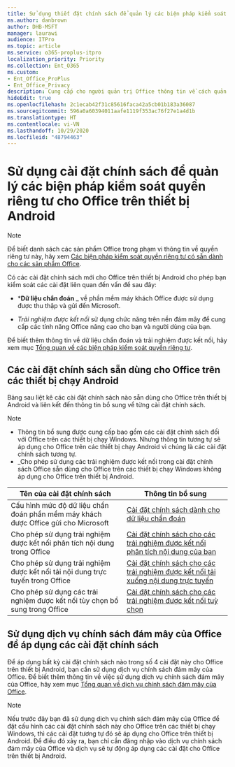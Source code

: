 ```yaml
---
title: Sử dụng thiết đặt chính sách để quản lý các biện pháp kiểm soát quyền riêng tư cho Office trên thiết bị Android
ms.author: danbrown
author: DHB-MSFT
manager: laurawi
audience: ITPro
ms.topic: article
ms.service: o365-proplus-itpro
localization_priority: Priority
ms.collection: Ent_O365
ms.custom:
- Ent_Office_ProPlus
- Ent_Office_Privacy
description: Cung cấp cho người quản trị Office thông tin về cách quản lý kiểm soát quyền riêng tư cho Office trên thiết bị Android.
hideEdit: true
ms.openlocfilehash: 2c1ecab42f31c85616faca42a5cb01b183a36087
ms.sourcegitcommit: 596a0a60394011aafe1119f353ac76f27e1a4d1b
ms.translationtype: HT
ms.contentlocale: vi-VN
ms.lasthandoff: 10/29/2020
ms.locfileid: "48794463"
---
```

# <a name="use-policy-settings-to-manage-privacy-controls-for-office-on-android-devices"></a>Sử dụng cài đặt chính sách để quản lý các biện pháp kiểm soát quyền riêng tư cho Office trên thiết bị Android

> [!NOTE]
> Để biết danh sách các sản phẩm Office trong phạm vi thông tin về quyền riêng tư này, hãy xem [Các biện pháp kiểm soát quyền riêng tư có sẵn dành cho các sản phẩm Office](products-versions-privacy-controls.md).

Có các cài đặt chính sách mới cho Office trên thiết bị Android cho phép bạn kiểm soát các cài đặt liên quan đến vấn đề sau đây:

- ***Dữ liệu chẩn đoán** _ về phần mềm máy khách Office được sử dụng được thu thập và gửi đến Microsoft.

- _*_Trải nghiệm được kết nối_*_ sử dụng chức năng trên nền đám mây để cung cấp các tính năng Office nâng cao cho bạn và người dùng của bạn.

Để biết thêm thông tin về dữ liệu chẩn đoán và trải nghiệm được kết nối, hãy xem mục [Tổng quan về các biện pháp kiểm soát quyền riêng tư](overview-privacy-controls.md).

## <a name="policy-settings-available-for-office-on-android-devices"></a>Các cài đặt chính sách sẵn dùng cho Office trên các thiết bị chạy Android

Bảng sau liệt kê các cài đặt chính sách nào sẵn dùng cho Office trên thiết bị Android và liên kết đến thông tin bổ sung về từng cài đặt chính sách.

> [!NOTE]
>- Thông tin bổ sung được cung cấp bao gồm các cài đặt chính sách đối với Office trên các thiết bị chạy Windows. Nhưng thông tin tương tự sẽ áp dụng cho Office trên các thiết bị chạy Android vì chúng là các cài đặt chính sách tương tự.
>- _Cho phép sử dụng các trải nghiệm được kết nối trong cài đặt chính sách Office sẵn dùng cho Office trên các thiết bị chạy Windows không áp dụng cho Office trên thiết bị Android. 


|Tên của cài đặt chính sách  |Thông tin bổ sung |
|---------|---------|
|Cấu hình mức độ dữ liệu chẩn đoán phần mềm máy khách được Office gửi cho Microsoft|[Cài đặt chính sách dành cho dữ liệu chẩn đoán](manage-privacy-controls.md#policy-setting-for-diagnostic-data)         |
|Cho phép sử dụng trải nghiệm được kết nối phân tích nội dung trong Office| [Cài đặt chính sách cho các trải nghiệm được kết nối phân tích nội dung của bạn](manage-privacy-controls.md#policy-setting-for-connected-experiences-that-analyze-your-content)        |
|Cho phép sử dụng trải nghiệm được kết nối tải nội dung trực tuyến trong Office |[Cài đặt chính sách cho các trải nghiệm được kết nối tải xuống nội dung trực tuyến](manage-privacy-controls.md#policy-setting-for-connected-experiences-that-download-online-content)         |
|Cho phép sử dụng các trải nghiệm được kết nối tùy chọn bổ sung trong Office |[Cài đặt chính sách cho các trải nghiệm được kết nối tuỳ chọn](manage-privacy-controls.md#policy-setting-for-optional-connected-experiences)|



## <a name="use-office-cloud-policy-service-to-apply-policy-settings"></a>Sử dụng dịch vụ chính sách đám mây của Office để áp dụng các cài đặt chính sách

Để áp dụng bất kỳ cài đặt chính sách nào trong số 4 cài đặt này cho Office trên thiết bị Android, bạn cần sử dụng dịch vụ chính sách đám mây của Office. Để biết thêm thông tin về việc sử dụng dịch vụ chính sách đám mây của Office, hãy xem mục [Tổng quan về dịch vụ chính sách đám mây của Office](../overview-office-cloud-policy-service.md).

> [!NOTE]
> Nếu trước đây bạn đã sử dụng dịch vụ chính sách đám mây của Office để đặt cấu hình các cài đặt chính sách này cho Office trên các thiết bị chạy Windows, thì các cài đặt tương tự đó sẽ áp dụng cho Office trên thiết bị Android. Để điều đó xảy ra, bạn chỉ cần đăng nhập vào dịch vụ chính sách đám mây của Office và dịch vụ sẽ tự động áp dụng các cài đặt cho Office trên thiết bị Android.
